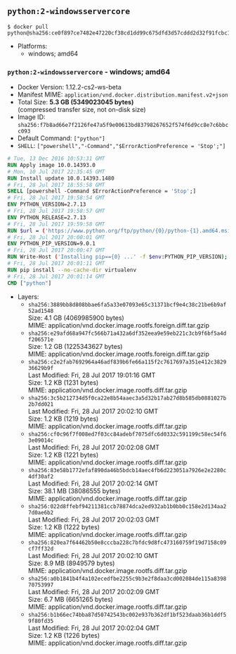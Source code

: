## `python:2-windowsservercore`

```console
$ docker pull python@sha256:ce0f897ce7482e47220cf38cd1dd99c675dfd3d57cddd2d32f91fcbc113c648f
```

-	Platforms:
	-	windows; amd64

### `python:2-windowsservercore` - windows; amd64

-	Docker Version: 1.12.2-cs2-ws-beta
-	Manifest MIME: `application/vnd.docker.distribution.manifest.v2+json`
-	Total Size: **5.3 GB (5349023045 bytes)**  
	(compressed transfer size, not on-disk size)
-	Image ID: `sha256:f7b8ad66e7f2126fe47a5f9e00613bd83798267652f574f6d9cc8e7c6bbcc093`
-	Default Command: `["python"]`
-	`SHELL`: `["powershell","-Command","$ErrorActionPreference = 'Stop';"]`

```dockerfile
# Tue, 13 Dec 2016 10:53:31 GMT
RUN Apply image 10.0.14393.0
# Mon, 10 Jul 2017 22:35:45 GMT
RUN Install update 10.0.14393.1480
# Fri, 28 Jul 2017 18:55:58 GMT
SHELL [powershell -Command $ErrorActionPreference = 'Stop';]
# Fri, 28 Jul 2017 19:58:54 GMT
ENV PYTHON_VERSION=2.7.13
# Fri, 28 Jul 2017 19:58:57 GMT
ENV PYTHON_RELEASE=2.7.13
# Fri, 28 Jul 2017 19:59:58 GMT
RUN $url = ('https://www.python.org/ftp/python/{0}/python-{1}.amd64.msi' -f $env:PYTHON_RELEASE, $env:PYTHON_VERSION); 	Write-Host ('Downloading {0} ...' -f $url); 	(New-Object System.Net.WebClient).DownloadFile($url, 'python.msi'); 		Write-Host 'Installing ...'; 	Start-Process msiexec -Wait 		-ArgumentList @( 			'/i', 			'python.msi', 			'/quiet', 			'/qn', 			'TARGETDIR=C:\Python', 			'ALLUSERS=1', 			'ADDLOCAL=DefaultFeature,Extensions,TclTk,Tools,PrependPath' 		); 		$env:PATH = [Environment]::GetEnvironmentVariable('PATH', [EnvironmentVariableTarget]::Machine); 		Write-Host 'Verifying install ...'; 	Write-Host '  python --version'; python --version; 		Write-Host 'Removing ...'; 	Remove-Item python.msi -Force; 		Write-Host 'Complete.';
# Fri, 28 Jul 2017 20:00:01 GMT
ENV PYTHON_PIP_VERSION=9.0.1
# Fri, 28 Jul 2017 20:00:47 GMT
RUN Write-Host ('Installing pip=={0} ...' -f $env:PYTHON_PIP_VERSION); 	(New-Object System.Net.WebClient).DownloadFile('https://bootstrap.pypa.io/get-pip.py', 'get-pip.py'); 	python get-pip.py 		--disable-pip-version-check 		--no-cache-dir 		('pip=={0}' -f $env:PYTHON_PIP_VERSION) 	; 	Remove-Item get-pip.py -Force; 		Write-Host 'Verifying pip install ...'; 	pip --version; 		Write-Host 'Complete.';
# Fri, 28 Jul 2017 20:01:11 GMT
RUN pip install --no-cache-dir virtualenv
# Fri, 28 Jul 2017 20:01:14 GMT
CMD ["python"]
```

-	Layers:
	-	`sha256:3889bb8d808bbae6fa5a33e07093e65c31371bcf9e4c38c21be6b9af52ad1548`  
		Size: 4.1 GB (4069985900 bytes)  
		MIME: application/vnd.docker.image.rootfs.foreign.diff.tar.gzip
	-	`sha256:e29afd68a947fc566b71a432a6df352eea9e59eb221c3cb9f6bf5a4df206571e`  
		Size: 1.2 GB (1225343627 bytes)  
		MIME: application/vnd.docker.image.rootfs.foreign.diff.tar.gzip
	-	`sha256:c2e2fab7692964a46adf839b6fe66a115f2c7617697a351e412c382936629b9f`  
		Last Modified: Fri, 28 Jul 2017 19:01:16 GMT  
		Size: 1.2 KB (1231 bytes)  
		MIME: application/vnd.docker.image.rootfs.diff.tar.gzip
	-	`sha256:3c5b212734d5f0ca22e8b54aaec3a5d32b17ab27d8b585db0881027b2b7dd021`  
		Last Modified: Fri, 28 Jul 2017 20:02:10 GMT  
		Size: 1.2 KB (1219 bytes)  
		MIME: application/vnd.docker.image.rootfs.diff.tar.gzip
	-	`sha256:cf0c96f7f008ed7f03cc84adebf7075dfc6d0332c591199c58ec54f63e09014c`  
		Last Modified: Fri, 28 Jul 2017 20:02:08 GMT  
		Size: 1.2 KB (1221 bytes)  
		MIME: application/vnd.docker.image.rootfs.diff.tar.gzip
	-	`sha256:83e58b1772efaf890da46b5bdcb14aec4fb6d223051a7926e2e2280c4df30af2`  
		Last Modified: Fri, 28 Jul 2017 20:02:14 GMT  
		Size: 38.1 MB (38086555 bytes)  
		MIME: application/vnd.docker.image.rootfs.diff.tar.gzip
	-	`sha256:022d8ffebf94211381ccb78874dca2ed932ab1b0bb0c158e2d134aa27d0ae6b2`  
		Last Modified: Fri, 28 Jul 2017 20:02:03 GMT  
		Size: 1.2 KB (1222 bytes)  
		MIME: application/vnd.docker.image.rootfs.diff.tar.gzip
	-	`sha256:820ea7f64462b50e8cccba228c7bfdc9d8fc473160759f19d7158c09cf7ff32d`  
		Last Modified: Fri, 28 Jul 2017 20:02:10 GMT  
		Size: 8.9 MB (8949579 bytes)  
		MIME: application/vnd.docker.image.rootfs.diff.tar.gzip
	-	`sha256:a0b1841b4f4a102ecedfbe2255c9b3e2f8daa3cd002084de115a839870753997`  
		Last Modified: Fri, 28 Jul 2017 20:02:09 GMT  
		Size: 6.7 MB (6651265 bytes)  
		MIME: application/vnd.docker.image.rootfs.diff.tar.gzip
	-	`sha256:b1b66ec74bba87d50742543bc002e937b362df1bf523daab36b1ddf59f80fd35`  
		Last Modified: Fri, 28 Jul 2017 20:02:04 GMT  
		Size: 1.2 KB (1226 bytes)  
		MIME: application/vnd.docker.image.rootfs.diff.tar.gzip
